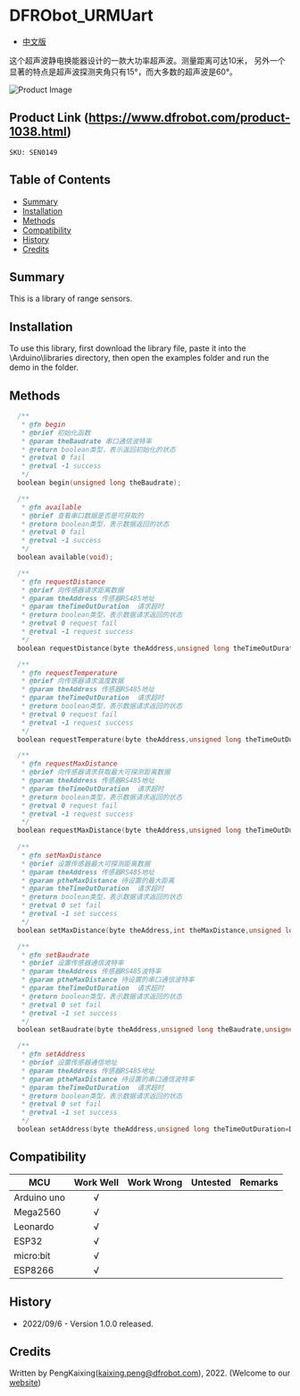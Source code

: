 # DFRObot_URMUart
- [中文版](./README_CN.md)

这个超声波静电换能器设计的一款大功率超声波。测量距离可达10米， 另外一个显著的特点是超声波探测夹角只有15°，而大多数的超声波是60°。

![Product Image](./resources/images/SEN0001.png)


## Product Link (https://www.dfrobot.com/product-1038.html)
    SKU: SEN0149

## Table of Contents

  * [Summary](#summary)
  * [Installation](#installation)
  * [Methods](#methods)
  * [Compatibility](#compatibility)
  * [History](#history)
  * [Credits](#credits)

## Summary

This is a library of range sensors.

## Installation

To use this library, first download the library file, paste it into the \Arduino\libraries directory, then open the examples folder and run the demo in the folder.

## Methods

```C++
  /**
   * @fn begin
   * @brief 初始化函数
   * @param theBaudrate 串口通信波特率
   * @return boolean类型，表示返回初始化的状态
   * @retval 0 fail
   * @retval -1 success
   */
  boolean begin(unsigned long theBaudrate);

  /**
   * @fn available
   * @brief 查看串口数据是否是可获取的
   * @return boolean类型，表示数据返回的状态
   * @retval 0 fail
   * @retval -1 success
   */
  boolean available(void);

  /**
   * @fn requestDistance
   * @brief 向传感器请求距离数据
   * @param theAddress 传感器RS485地址
   * @param theTimeOutDuration  请求超时 
   * @return boolean类型，表示数据请求返回的状态
   * @retval 0 request fail
   * @retval -1 request success
   */
  boolean requestDistance(byte theAddress,unsigned long theTimeOutDuration=DefaultTimeOutDuration);

  /**
   * @fn requestTemperature
   * @brief 向传感器请求温度数据
   * @param theAddress 传感器RS485地址
   * @param theTimeOutDuration  请求超时 
   * @return boolean类型，表示数据请求返回的状态
   * @retval 0 request fail
   * @retval -1 request success
   */
  boolean requestTemperature(byte theAddress,unsigned long theTimeOutDuration=DefaultTimeOutDuration);

  /**
   * @fn requestMaxDistance
   * @brief 向传感器请求获取最大可探测距离数据
   * @param theAddress 传感器RS485地址
   * @param theTimeOutDuration  请求超时 
   * @return boolean类型，表示数据请求返回的状态
   * @retval 0 request fail
   * @retval -1 request success
   */
  boolean requestMaxDistance(byte theAddress,unsigned long theTimeOutDuration=DefaultTimeOutDuration);
  
  /**
   * @fn setMaxDistance
   * @brief 设置传感器最大可探测距离数据
   * @param theAddress 传感器RS485地址
   * @param ptheMaxDistance 待设置的最大距离
   * @param theTimeOutDuration  请求超时 
   * @return boolean类型，表示数据请求返回的状态
   * @retval 0 set fail
   * @retval -1 set success
   */
  boolean setMaxDistance(byte theAddress,int theMaxDistance,unsigned long theTimeOutDuration=DefaultTimeOutDuration);

  /**
   * @fn setBaudrate
   * @brief 设置传感器通信波特率
   * @param theAddress 传感器RS485波特率
   * @param ptheMaxDistance 待设置的串口通信波特率
   * @param theTimeOutDuration  请求超时 
   * @return boolean类型，表示数据请求返回的状态
   * @retval 0 set fail
   * @retval -1 set success
   */
  boolean setBaudrate(byte theAddress,unsigned long theBaudrate,unsigned long theTimeOutDuration=DefaultTimeOutDuration);

  /**
   * @fn setAddress
   * @brief 设置传感器通信地址
   * @param theAddress 传感器RS485地址
   * @param ptheMaxDistance 待设置的串口通信波特率
   * @param theTimeOutDuration  请求超时 
   * @return boolean类型，表示数据请求返回的状态
   * @retval 0 set fail
   * @retval -1 set success
   */
  boolean setAddress(byte theAddress,unsigned long theTimeOutDuration=DefaultTimeOutDuration);

```

## Compatibility

MCU                | Work Well    | Work Wrong   | Untested    | Remarks
------------------ | :----------: | :----------: | :---------: | -----
Arduino uno        |      √       |              |             | 
Mega2560        |      √       |              |             | 
Leonardo        |      √       |              |             | 
ESP32           |      √       |              |             | 
micro:bit        |      √       |              |             | 
ESP8266         |      √       |              |             |

## History

- 2022/09/6 - Version 1.0.0 released.

## Credits

Written by PengKaixing(kaixing.peng@dfrobot.com), 2022. (Welcome to our [website](https://www.dfrobot.com/))






